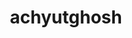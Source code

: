 ---
title: achyutghosh
github: https://github.com/achyutghosh
mode: light
transition: 3s
archetype:
- Minimalistic
---